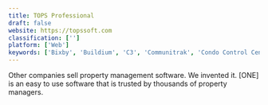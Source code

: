 ```yaml
---
title: TOPS Professional
draft: false 
website: https://topssoft.com
classification: ['']
platform: ['Web']
keywords: ['Bixby', 'Buildium', 'C3', 'Communitrak', 'Condo Control Central Software', 'Condo Manager', 'INFO-Tracker', 'MGCOne', 'Vinteum']
---
```

Other companies sell property management software. We invented it. [ONE] is an easy to use software that is trusted by thousands of property managers.